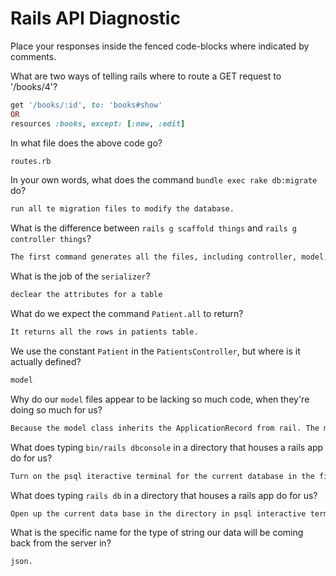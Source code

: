 # Rails API Diagnostic

Place your responses inside the fenced code-blocks where indicated by comments.


What are two ways of telling rails where to route a GET request to '/books/4'?

```rb
get '/books/:id', to: 'books#show'
OR
resources :books, except: [:new, :edit]
```

In what file does the above code go?

```md
routes.rb
```

In your own words, what does the command `bundle exec rake db:migrate` do?

```md
run all te migration files to modify the database.
```

What is the difference between `rails g scaffold things` and
`rails g controller things`?

```md
The first command generates all the files, including controller, model, serilizer, and the migraton, for the things. The second command only generates a controller.
```

What is the job of the `serializer`?

```md
declear the attributes for a table
```

What do we expect the command `Patient.all` to return?

```md
It returns all the rows in patients table.
```

We use the constant `Patient` in the `PatientsController`, but where is it
actually defined?

```md
model
```

Why do our `model` files appear to be lacking so much code, when they're doing
so much for us?

```md
Because the model class inherits the ApplicationRecord from rail. The methods in model will be called in controllers or in migration to get or modify the tables.
```

What does typing `bin/rails dbconsole` in a directory that houses a rails app do for
us?

```md
Turn on the psql iteractive terminal for the current database in the file.
```

What does typing `rails db` in a directory that houses a rails app do for us?

```md
Open up the current data base in the directory in psql interactive terminal.
```

What is the specific name for the type of string our data will be coming back
from the server in?

```md
json.
```
